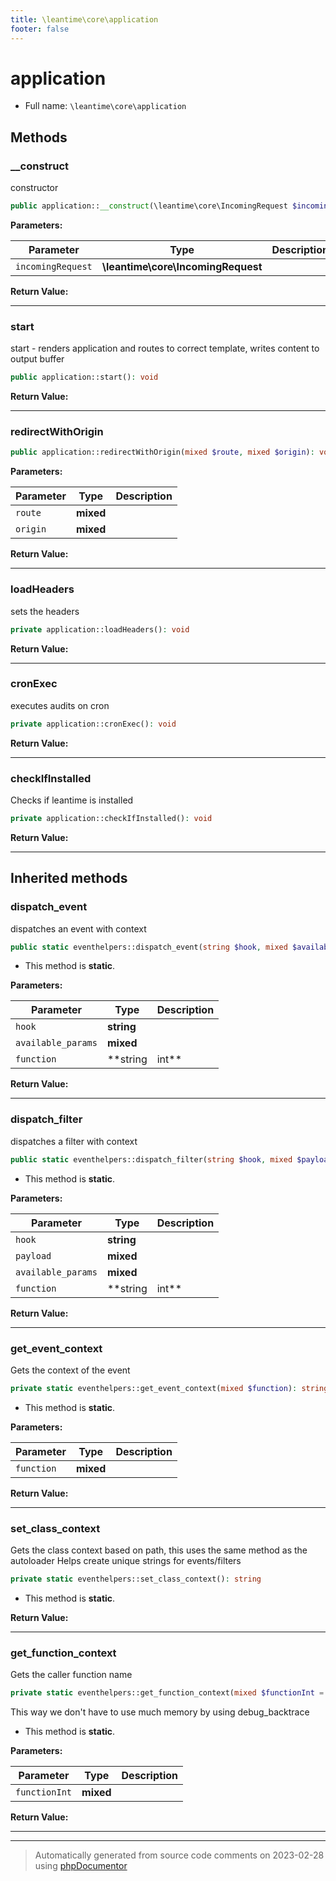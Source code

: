 ```yaml
---
title: \leantime\core\application
footer: false
---
```


# application





* Full name: `\leantime\core\application`



## Methods

### __construct

constructor

```php
public application::__construct(\leantime\core\IncomingRequest $incomingRequest): mixed
```








**Parameters:**

| Parameter | Type | Description |
|-----------|------|-------------|
| `incomingRequest` | **\leantime\core\IncomingRequest** |  |


**Return Value:**





---
### start

start - renders application and routes to correct template, writes content to output buffer

```php
public application::start(): void
```









**Return Value:**





---
### redirectWithOrigin



```php
public application::redirectWithOrigin(mixed $route, mixed $origin): void
```








**Parameters:**

| Parameter | Type | Description |
|-----------|------|-------------|
| `route` | **mixed** |  |
| `origin` | **mixed** |  |


**Return Value:**





---
### loadHeaders

sets the headers

```php
private application::loadHeaders(): void
```









**Return Value:**





---
### cronExec

executes audits on cron

```php
private application::cronExec(): void
```









**Return Value:**





---
### checkIfInstalled

Checks if leantime is installed

```php
private application::checkIfInstalled(): void
```









**Return Value:**





---


## Inherited methods

### dispatch_event

dispatches an event with context

```php
public static eventhelpers::dispatch_event(string $hook, mixed $available_params = [], string|int $function = null): void
```



* This method is **static**.




**Parameters:**

| Parameter | Type | Description |
|-----------|------|-------------|
| `hook` | **string** |  |
| `available_params` | **mixed** |  |
| `function` | **string|int** |  |


**Return Value:**





---
### dispatch_filter

dispatches a filter with context

```php
public static eventhelpers::dispatch_filter(string $hook, mixed $payload, mixed $available_params = [], string|int $function = null): mixed
```



* This method is **static**.




**Parameters:**

| Parameter | Type | Description |
|-----------|------|-------------|
| `hook` | **string** |  |
| `payload` | **mixed** |  |
| `available_params` | **mixed** |  |
| `function` | **string|int** |  |


**Return Value:**





---
### get_event_context

Gets the context of the event

```php
private static eventhelpers::get_event_context(mixed $function): string
```



* This method is **static**.




**Parameters:**

| Parameter | Type | Description |
|-----------|------|-------------|
| `function` | **mixed** |  |


**Return Value:**





---
### set_class_context

Gets the class context based on path, this uses the same method as the autoloader
Helps create unique strings for events/filters

```php
private static eventhelpers::set_class_context(): string
```



* This method is **static**.





**Return Value:**





---
### get_function_context

Gets the caller function name

```php
private static eventhelpers::get_function_context(mixed $functionInt = null): string
```

This way we don't have to use much memory by using debug_backtrace

* This method is **static**.




**Parameters:**

| Parameter | Type | Description |
|-----------|------|-------------|
| `functionInt` | **mixed** |  |


**Return Value:**





---


---
> Automatically generated from source code comments on 2023-02-28 using [phpDocumentor](http://www.phpdoc.org/)
